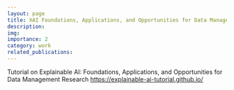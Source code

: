 ```yaml
---
layout: page
title: XAI Foundations, Applications, and Opportunities for Data Management Research
description: 
img: 
importance: 2
category: work
related_publications: 
---
```


Tutorial on Explainable AI: Foundations, Applications, and Opportunities for Data Management Research
<a href="https://explainable-ai-tutorial.github.io/">https://explainable-ai-tutorial.github.io/</a>